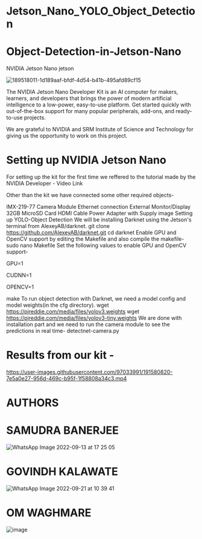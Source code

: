 # Jetson_Nano_YOLO_Object_Detection

# Object-Detection-in-Jetson-Nano
NVIDIA Jetson Nano
jetson

![189518011-1d189aaf-bfdf-4d54-b41b-495afd89cf15](https://user-images.githubusercontent.com/97033991/191567441-69846278-694b-42de-acdb-b9034f5a7a68.jpg)

The NVIDIA Jetson Nano Developer Kit is an AI computer for makers, learners, and developers that brings the power of modern artificial intelligence to a low-power, easy-to-use platform. Get started quickly with out-of-the-box support for many popular peripherals, add-ons, and ready-to-use projects.

We are grateful to NVIDIA and SRM Institute of Science and Technology for giving us the opportunity to work on this project. 

# Setting up NVIDIA Jetson Nano


For setting up the kit for the first time we reffered to the tutorial made by the NVIDIA Developer - Video Link

Other than the kit we have connected some other required objects-

IMX-219-77 Camera Module
Ethernet connection
External Monitor/Display
32GB MicroSD Card
HDMI Cable
Power Adapter with Supply image
Setting up YOLO-Object Detection
We will be installing Darknet using the Jetson's terminal from AlexeyAB/darknet.
git clone https://github.com/AlexeyAB/darknet.git
cd darknet
Enable GPU and OpenCV support by editing the Makefile and also compile the makefile-
sudo nano Makefile
Set the following values to enable GPU and OpenCV support-

GPU=1

CUDNN=1

OPENCV=1 



make
To run object detection with Darknet, we need a model config and model weights(in the cfg directory).
wget https://pjreddie.com/media/files/yolov3.weights
wget https://pjreddie.com/media/files/yolov3-tiny.weights
We are done with installation part and we need to run the camera module to see the predictions in real time-
detectnet-camera.py

# Results from our kit -  



https://user-images.githubusercontent.com/97033991/191580820-7e5a0e27-956d-469c-b95f-1f58808a34c3.mp4

# AUTHORS 

# SAMUDRA BANERJEE

![WhatsApp Image 2022-09-13 at 17 25 05](https://user-images.githubusercontent.com/97033991/191584794-cc53d331-a268-475c-b5f9-0ec5eca6c440.jpeg)


# GOVINDH KALAWATE

![WhatsApp Image 2022-09-21 at 10 39 41](https://user-images.githubusercontent.com/97033991/191584737-76733a01-33e1-4771-9839-29a2897dafaa.jpeg) 

# OM  WAGHMARE

![image](https://user-images.githubusercontent.com/97033991/191585110-a4e157d0-e3f5-483e-9a74-af4546c71e9b.png)

